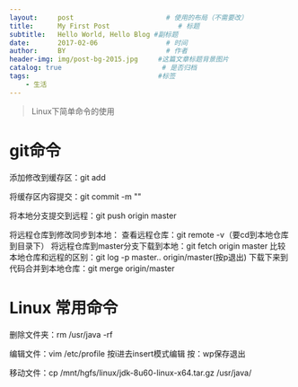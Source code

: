 ```yaml
---
layout:     post                       # 使用的布局（不需要改）
title:      My First Post                 # 标题 
subtitle:   Hello World, Hello Blog #副标题
date:       2017-02-06                 # 时间
author:     BY                         # 作者
header-img: img/post-bg-2015.jpg     #这篇文章标题背景图片
catalog: true                         # 是否归档
tags:                                #标签
    - 生活
---
```

> Linux下简单命令的使用

# git命令

添加修改到缓存区：git add <file>

将缓存区内容提交：git commit -m "<describe>"

将本地分支提交到远程：git push origin master

将远程仓库到修改同步到本地：
查看远程仓库：git remote -v（要cd到本地仓库到目录下）
将远程仓库到master分支下载到本地：git fetch origin master
比较本地仓库和远程的区别：git log -p master.. origin/master(按p退出)
下载下来到代码合并到本地仓库：git merge origin/master

# Linux 常用命令

删除文件夹：rm /usr/java -rf

编辑文件：vim /etc/profile   按i进去insert模式编辑  按：wp保存退出

移动文件：cp /mnt/hgfs/linux/jdk-8u60-linux-x64.tar.gz /usr/java/


